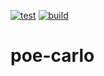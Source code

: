 [![test](https://github.com/afterlook/poe-carlo/actions/workflows/test.yaml/badge.svg)](https://github.com/afterlook/poe-carlo/actions/workflows/test.yaml) [![build](https://github.com/afterlook/poe-carlo/actions/workflows/build.yaml/badge.svg)](https://github.com/afterlook/poe-carlo/actions/workflows/build.yaml)
# poe-carlo
